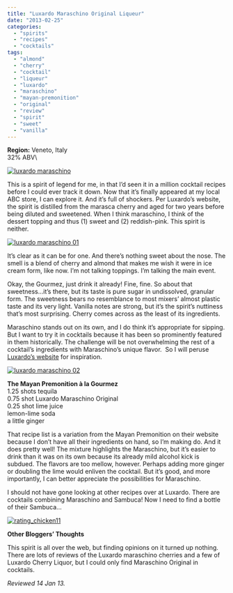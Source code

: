 ```yaml
---
title: "Luxardo Maraschino Original Liqueur"
date: "2013-02-25"
categories: 
  - "spirits"
  - "recipes"
  - "cocktails"
tags: 
  - "almond"
  - "cherry"
  - "cocktail"
  - "liqueur"
  - "luxardo"
  - "maraschino"
  - "mayan-premonition"
  - "original"
  - "review"
  - "spirit"
  - "sweet"
  - "vanilla"
---
```


**Region:** Veneto, Italy\
32% ABV\

[![luxardo maraschino](http://s3.amazonaws.com/thegourmez-wpmedia/2013/02/luxardo-maraschino.jpg)](http://www.thegourmez.com/2013/02/luxardo-maraschino-original-liqueur/luxardo-maraschino/)

This is a spirit of legend for me, in that I’d seen it in a million cocktail recipes before I could ever track it down. Now that it’s finally appeared at my local ABC store, I can explore it. And it’s full of shockers. Per Luxardo’s website, the spirit is distilled from the marasca cherry and aged for two years before being diluted and sweetened. When I think maraschino, I think of the dessert topping and thus (1) sweet and (2) reddish-pink. This spirit is neither.

[![luxardo maraschino 01](http://s3.amazonaws.com/thegourmez-wpmedia/2013/02/luxardo-maraschino-01.jpg)](http://www.thegourmez.com/2013/02/luxardo-maraschino-original-liqueur/luxardo-maraschino-01/)

It’s clear as it can be for one. And there’s nothing sweet about the nose. The smell is a blend of cherry and almond that makes me wish it were in ice cream form, like now. I’m not talking toppings. I’m talking the main event.

Okay, the Gourmez, just drink it already! Fine, fine. So about that sweetness…it’s there, but its taste is pure sugar in undissolved, granular form. The sweetness bears no resemblance to most mixers’ almost plastic taste and its very light. Vanilla notes are strong, but it’s the spirit’s nuttiness that’s most surprising. Cherry comes across as the least of its ingredients.

Maraschino stands out on its own, and I do think it’s appropriate for sipping. But I want to try it in cocktails because it has been so prominently featured in them historically. The challenge will be not overwhelming the rest of a cocktaiI’s ingredients with Maraschino’s unique flavor.  So I will peruse [Luxardo’s website](http://www.luxardo.it/index.aspx) for inspiration.

[![luxardo maraschino 02](http://s3.amazonaws.com/thegourmez-wpmedia/2013/02/luxardo-maraschino-02.jpg)](http://www.thegourmez.com/2013/02/luxardo-maraschino-original-liqueur/luxardo-maraschino-02/)

**The Mayan Premonition à la Gourmez**\
1.25 shots tequila\
0.75 shot Luxardo Maraschino Original\
0.25 shot lime juice\
lemon-lime soda\
a little ginger

That recipe list is a variation from the Mayan Premonition on their website because I don’t have all their ingredients on hand, so I’m making do. And it does pretty well! The mixture highlights the Maraschino, but it’s easier to drink than it was on its own because its already mild alcohol kick is subdued. The flavors are too mellow, however. Perhaps adding more ginger or doubling the lime would enliven the cocktail. But it’s good, and more importantly, I can better appreciate the possibilities for Maraschino.

I should not have gone looking at other recipes over at Luxardo. There are cocktails combining Maraschino and Sambuca! Now I need to find a bottle of their Sambuca…

[![rating_chicken11](http://s3.amazonaws.com/thegourmez-wpmedia/2009/02/rating_chicken11.gif)](http://www.thegourmez.com/2009/02/barten-guestier-private-selection-merlot-2006/rating_chicken11/)

**Other Bloggers’ Thoughts**

This spirit is all over the web, but finding opinions on it turned up nothing. There are lots of reviews of the Luxardo maraschino cherries and a few of Luxardo Cherry Liquor, but I could only find Maraschino Original in cocktails.

_Reviewed 14 Jan 13._
